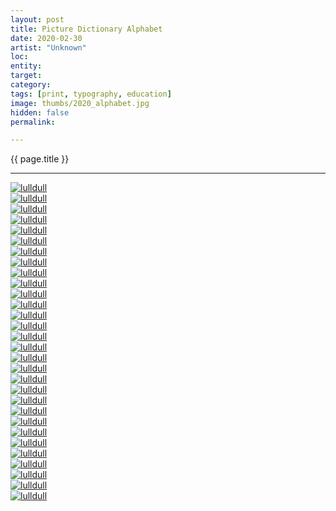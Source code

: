 ```yaml
---
layout: post
title: Picture Dictionary Alphabet
date: 2020-02-30
artist: "Unknown"
loc: 
entity: 
target: 
category: 
tags: [print, typography, education]
image: thumbs/2020_alphabet.jpg
hidden: false
permalink:

---
```




<div class="highlight2">{{ page.title }}</div>

---


<div class="post_image">
	<a href="{{ site.baseurl }}/images/posts/2020_alphabet/001.jpg" target="_blank">
	<img src="{{ site.baseurl }}/images/posts/2020_alphabet/001.jpg" alt="lulldull"></a>
</div>

<div class="post_image">
	<a href="{{ site.baseurl }}/images/posts/2020_alphabet/002.jpg" target="_blank">
	<img src="{{ site.baseurl }}/images/posts/2020_alphabet/002.jpg" alt="lulldull"></a>
</div>

<div class="post_image">
	<a href="{{ site.baseurl }}/images/posts/2020_alphabet/003.jpg" target="_blank">
	<img src="{{ site.baseurl }}/images/posts/2020_alphabet/003.jpg" alt="lulldull"></a>
</div>

<div class="post_image">
	<a href="{{ site.baseurl }}/images/posts/2020_alphabet/004.jpg" target="_blank">
	<img src="{{ site.baseurl }}/images/posts/2020_alphabet/004.jpg" alt="lulldull"></a>
</div>

<div class="post_image">
	<a href="{{ site.baseurl }}/images/posts/2020_alphabet/005.jpg" target="_blank">
	<img src="{{ site.baseurl }}/images/posts/2020_alphabet/005.jpg" alt="lulldull"></a>
</div>

<div class="post_image">
	<a href="{{ site.baseurl }}/images/posts/2020_alphabet/006.jpg" target="_blank">
	<img src="{{ site.baseurl }}/images/posts/2020_alphabet/006.jpg" alt="lulldull"></a>
</div>

<div class="post_image">
	<a href="{{ site.baseurl }}/images/posts/2020_alphabet/007.jpg" target="_blank">
	<img src="{{ site.baseurl }}/images/posts/2020_alphabet/007.jpg" alt="lulldull"></a>
</div>

<div class="post_image">
	<a href="{{ site.baseurl }}/images/posts/2020_alphabet/008.jpg" target="_blank">
	<img src="{{ site.baseurl }}/images/posts/2020_alphabet/008.jpg" alt="lulldull"></a>
</div>

<div class="post_image">
	<a href="{{ site.baseurl }}/images/posts/2020_alphabet/009.jpg" target="_blank">
	<img src="{{ site.baseurl }}/images/posts/2020_alphabet/009.jpg" alt="lulldull"></a>
</div>

<div class="post_image">
	<a href="{{ site.baseurl }}/images/posts/2020_alphabet/010.jpg" target="_blank">
	<img src="{{ site.baseurl }}/images/posts/2020_alphabet/010.jpg" alt="lulldull"></a>
</div>

<div class="post_image">
	<a href="{{ site.baseurl }}/images/posts/2020_alphabet/011.jpg" target="_blank">
	<img src="{{ site.baseurl }}/images/posts/2020_alphabet/011.jpg" alt="lulldull"></a>
</div>

<div class="post_image">
	<a href="{{ site.baseurl }}/images/posts/2020_alphabet/012.jpg" target="_blank">
	<img src="{{ site.baseurl }}/images/posts/2020_alphabet/012.jpg" alt="lulldull"></a>
</div>

<div class="post_image">
	<a href="{{ site.baseurl }}/images/posts/2020_alphabet/013.jpg" target="_blank">
	<img src="{{ site.baseurl }}/images/posts/2020_alphabet/013.jpg" alt="lulldull"></a>
</div>

<div class="post_image">
	<a href="{{ site.baseurl }}/images/posts/2020_alphabet/014.jpg" target="_blank">
	<img src="{{ site.baseurl }}/images/posts/2020_alphabet/014.jpg" alt="lulldull"></a>
</div>

<div class="post_image">
	<a href="{{ site.baseurl }}/images/posts/2020_alphabet/015.jpg" target="_blank">
	<img src="{{ site.baseurl }}/images/posts/2020_alphabet/015.jpg" alt="lulldull"></a>
</div>

<div class="post_image">
	<a href="{{ site.baseurl }}/images/posts/2020_alphabet/016.jpg" target="_blank">
	<img src="{{ site.baseurl }}/images/posts/2020_alphabet/016.jpg" alt="lulldull"></a>
</div>

<div class="post_image">
	<a href="{{ site.baseurl }}/images/posts/2020_alphabet/017.jpg" target="_blank">
	<img src="{{ site.baseurl }}/images/posts/2020_alphabet/017.jpg" alt="lulldull"></a>
</div>

<div class="post_image">
	<a href="{{ site.baseurl }}/images/posts/2020_alphabet/018.jpg" target="_blank">
	<img src="{{ site.baseurl }}/images/posts/2020_alphabet/018.jpg" alt="lulldull"></a>
</div>

<div class="post_image">
	<a href="{{ site.baseurl }}/images/posts/2020_alphabet/019.jpg" target="_blank">
	<img src="{{ site.baseurl }}/images/posts/2020_alphabet/019.jpg" alt="lulldull"></a>
</div>

<div class="post_image">
	<a href="{{ site.baseurl }}/images/posts/2020_alphabet/020.jpg" target="_blank">
	<img src="{{ site.baseurl }}/images/posts/2020_alphabet/020.jpg" alt="lulldull"></a>
</div>

<div class="post_image">
	<a href="{{ site.baseurl }}/images/posts/2020_alphabet/021.jpg" target="_blank">
	<img src="{{ site.baseurl }}/images/posts/2020_alphabet/021.jpg" alt="lulldull"></a>
</div>

<div class="post_image">
	<a href="{{ site.baseurl }}/images/posts/2020_alphabet/022.jpg" target="_blank">
	<img src="{{ site.baseurl }}/images/posts/2020_alphabet/022.jpg" alt="lulldull"></a>
</div>

<div class="post_image">
	<a href="{{ site.baseurl }}/images/posts/2020_alphabet/023.jpg" target="_blank">
	<img src="{{ site.baseurl }}/images/posts/2020_alphabet/023.jpg" alt="lulldull"></a>
</div>

<div class="post_image">
	<a href="{{ site.baseurl }}/images/posts/2020_alphabet/024.jpg" target="_blank">
	<img src="{{ site.baseurl }}/images/posts/2020_alphabet/024.jpg" alt="lulldull"></a>
</div>

<div class="post_image">
	<a href="{{ site.baseurl }}/images/posts/2020_alphabet/025.jpg" target="_blank">
	<img src="{{ site.baseurl }}/images/posts/2020_alphabet/025.jpg" alt="lulldull"></a>
</div>

<div class="post_image">
	<a href="{{ site.baseurl }}/images/posts/2020_alphabet/027.jpg" target="_blank">
	<img src="{{ site.baseurl }}/images/posts/2020_alphabet/027.jpg" alt="lulldull"></a>
</div>

<div class="post_image">
	<a href="{{ site.baseurl }}/images/posts/2020_alphabet/028.jpg" target="_blank">
	<img src="{{ site.baseurl }}/images/posts/2020_alphabet/028.jpg" alt="lulldull"></a>
</div>

<div class="post_image">
	<a href="{{ site.baseurl }}/images/posts/2020_alphabet/029.jpg" target="_blank">
	<img src="{{ site.baseurl }}/images/posts/2020_alphabet/029.jpg" alt="lulldull"></a>
</div>

<div class="post_image">
	<a href="{{ site.baseurl }}/images/posts/2020_alphabet/030.jpg" target="_blank">
	<img src="{{ site.baseurl }}/images/posts/2020_alphabet/030.jpg" alt="lulldull"></a>
</div>

<div class="post_image">
	<a href="{{ site.baseurl }}/images/posts/2020_alphabet/031.jpg" target="_blank">
	<img src="{{ site.baseurl }}/images/posts/2020_alphabet/031.jpg" alt="lulldull"></a>
</div>